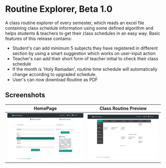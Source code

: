 # Routine Explorer, Beta 1.0

A class routine explorer of every semester, which reads an excel file containing class schedule information using some defined algorithm and helps students & teachers to get their class schedules in an easy way. Basic features of this release contains:

- Student's can add minimum 5 subjects they have registered in different section by using a smart suggestion which works on user-input action
- Teacher's can add their short form of teacher initial to check their class schedule
- If the month is 'Holy Ramadan', routine time schedule will automatically change according to upgraded schedule.
- User's can now download Routine as PDF

## Screenshots

HomePage             |  Class Routine Preview
:-------------------------:|:-------------------------:
![](https://github.com/shunjid/routine-explorer/blob/master/wwwroot/images/HomePage.png)  |  ![](https://github.com/shunjid/routine-explorer/blob/master/wwwroot/images/RoutineGet.png)